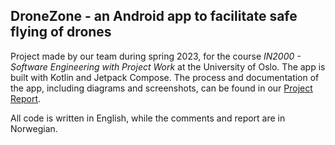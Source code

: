 ## DroneZone - an Android app to facilitate safe flying of drones
Project made by our team during spring 2023, for the course _IN2000 - Software Engineering with Project Work_ at the University of Oslo. The app is built with Kotlin and Jetpack Compose.
The process and documentation of the app, including diagrams and screenshots, can be found in our [Project Report](team18_report.pdf). 

All code is written in English, while the comments and report are in Norwegian.
